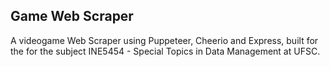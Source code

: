 ## Game Web Scraper

A videogame Web Scraper using Puppeteer, Cheerio and Express, built for the for the subject INE5454 - Special Topics in Data Management at UFSC.
